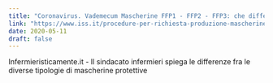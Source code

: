 ```yaml
---
title: "Coronavirus. Vademecum Mascherine FFP1 - FFP2 - FFP3: che differenza c'è?"
link: "https://www.iss.it/procedure-per-richiesta-produzione-mascherine"
date: 2020-05-11
draft: false
---
```


Infermieristicamente.it - Il sindacato infermieri spiega le differenze fra le diverse tipologie di mascherine protettive